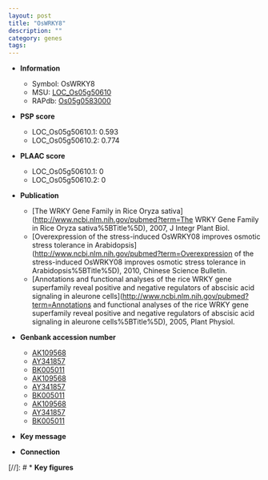 ```yaml
---
layout: post
title: "OsWRKY8"
description: ""
category: genes
tags: 
---
```


* **Information**  
    + Symbol: OsWRKY8  
    + MSU: [LOC_Os05g50610](http://rice.plantbiology.msu.edu/cgi-bin/ORF_infopage.cgi?orf=LOC_Os05g50610)  
    + RAPdb: [Os05g0583000](http://rapdb.dna.affrc.go.jp/viewer/gbrowse_details/irgsp1?name=Os05g0583000)  

* **PSP score**  
    + LOC_Os05g50610.1: 0.593 
    + LOC_Os05g50610.2: 0.774 

* **PLAAC score**  
    + LOC_Os05g50610.1: 0 
    + LOC_Os05g50610.2: 0 

* **Publication**  
    + [The WRKY Gene Family in Rice Oryza sativa](http://www.ncbi.nlm.nih.gov/pubmed?term=The WRKY Gene Family in Rice Oryza sativa%5BTitle%5D), 2007, J Integr Plant Biol.
    + [Overexpression of the stress-induced OsWRKY08 improves osmotic stress tolerance in Arabidopsis](http://www.ncbi.nlm.nih.gov/pubmed?term=Overexpression of the stress-induced OsWRKY08 improves osmotic stress tolerance in Arabidopsis%5BTitle%5D), 2010, Chinese Science Bulletin.
    + [Annotations and functional analyses of the rice WRKY gene superfamily reveal positive and negative regulators of abscisic acid signaling in aleurone cells](http://www.ncbi.nlm.nih.gov/pubmed?term=Annotations and functional analyses of the rice WRKY gene superfamily reveal positive and negative regulators of abscisic acid signaling in aleurone cells%5BTitle%5D), 2005, Plant Physiol.

* **Genbank accession number**  
    + [AK109568](http://www.ncbi.nlm.nih.gov/nuccore/AK109568)
    + [AY341857](http://www.ncbi.nlm.nih.gov/nuccore/AY341857)
    + [BK005011](http://www.ncbi.nlm.nih.gov/nuccore/BK005011)
    + [AK109568](http://www.ncbi.nlm.nih.gov/nuccore/AK109568)
    + [AY341857](http://www.ncbi.nlm.nih.gov/nuccore/AY341857)
    + [BK005011](http://www.ncbi.nlm.nih.gov/nuccore/BK005011)
    + [AK109568](http://www.ncbi.nlm.nih.gov/nuccore/AK109568)
    + [AY341857](http://www.ncbi.nlm.nih.gov/nuccore/AY341857)
    + [BK005011](http://www.ncbi.nlm.nih.gov/nuccore/BK005011)

* **Key message**  

* **Connection**  

[//]: # * **Key figures**  


